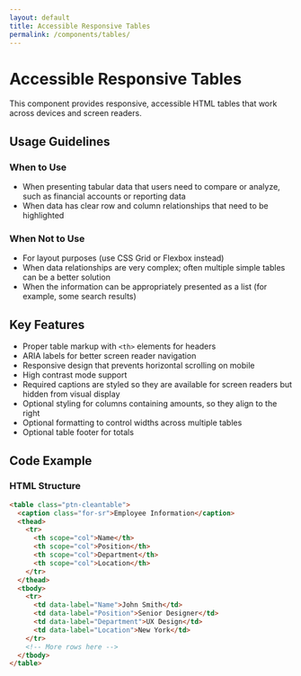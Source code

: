 ```yaml
---
layout: default
title: Accessible Responsive Tables
permalink: /components/tables/
---
```


# Accessible Responsive Tables

This component provides responsive, accessible HTML tables that work across devices and screen readers.

## Usage Guidelines

### When to Use
- When presenting tabular data that users need to compare or analyze, such as financial accounts or reporting data
- When data has clear row and column relationships that need to be highlighted

### When Not to Use
- For layout purposes (use CSS Grid or Flexbox instead)
- When data relationships are very complex; often multiple simple tables can be a better solution
- When the information can be appropriately presented as a list (for example, some search results)

## Key Features

- Proper table markup with `<th>` elements for headers
- ARIA labels for better screen reader navigation
- Responsive design that prevents horizontal scrolling on mobile
- High contrast mode support
- Required captions are styled so they are available for screen readers but hidden from visual display
- Optional styling for columns containing amounts, so they align to the right
- Optional formatting to control widths across multiple tables
- Optional table footer for totals

## Code Example

### HTML Structure

```html
<table class="ptn-cleantable">
  <caption class="for-sr">Employee Information</caption>
  <thead>
    <tr>
      <th scope="col">Name</th>
      <th scope="col">Position</th>
      <th scope="col">Department</th>
      <th scope="col">Location</th>
    </tr>
  </thead>
  <tbody>
    <tr>
      <td data-label="Name">John Smith</td>
      <td data-label="Position">Senior Designer</td>
      <td data-label="Department">UX Design</td>
      <td data-label="Location">New York</td>
    </tr>
    <!-- More rows here -->
  </tbody>
</table>
```

